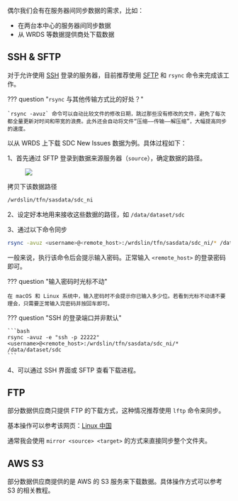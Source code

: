 偶尔我们会有在服务器间同步数据的需求，比如：

- 在两台本中心的服务器间同步数据
- 从 WRDS 等数据提供商处下载数据

## SSH & SFTP

对于允许使用 [SSH](/01-connect/win/#ssh) 登录的服务器，目前推荐使用 [SFTP](/01-connect/win/#sftp) 和 `rsync` 命令来完成该工作。

??? question "`rsync` 与其他传输方式比的好处？"

	`rsync -avuz` 命令可以自动比较文件的修改日期，跳过那些没有修改的文件，避免了每次都全量更新对时间和带宽的浪费。此外还会自动将文件“压缩——传输——解压缩”，大幅提高同步的速度。

以从 WRDS 上下载 SDC New Issues 数据为例。具体过程如下：

1、首先通过 SFTP 登录到数据来源服务器（`source`），确定数据的路径。

<figure><img src="/assets/rsync-sftp.png"></figure>

拷贝下该数据路径

```bash
/wrdslin/tfn/sasdata/sdc_ni
```

2、设定好本地用来接收这些数据的路径，如 `/data/dataset/sdc`

3、通过以下命令同步

```bash
rsync -avuz <username>@<remote_host>:/wrdslin/tfn/sasdata/sdc_ni/* /data/dataset/sdc
```

一般来说，执行该命令后会提示输入密码。正常输入 `<remote_host>` 的登录密码即可。

??? question "输入密码时光标不动"

	在 macOS 和 Linux 系统中，输入密码时不会提示你已输入多少位。若看到光标不动请不要理会，只需要正常输入完密码并按回车即可。

??? question "SSH 的登录端口并非默认"

	```bash
	rsync -avuz -e "ssh -p 22222" <username>@<remote_host>:/wrdslin/tfn/sasdata/sdc_ni/* /data/dataset/sdc
	```

4、可以通过 SSH 界面或 SFTP 查看下载进程。

## FTP

部分数据供应商只提供 FTP 的下载方式，这种情况推荐使用 `lftp` 命令来同步。

基本操作可以参考该网页：[Linux 中国](https://linux.cn/article-5460-1.html)

通常我会使用 `mirror <source> <target>` 的方式来直接同步整个文件夹。

## AWS S3

部分数据供应商提供的是 AWS 的 S3 服务来下载数据。具体操作方式可以参考 S3 的相关教程。
